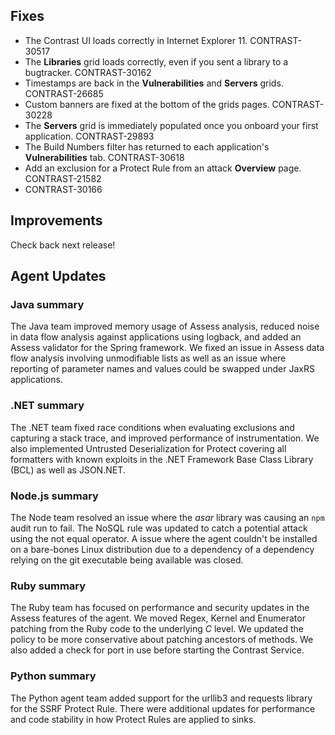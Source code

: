 <!--
title: "Contrast 3.6.1 - February 2019"
description: "Contrast 3.6.1 February 2019"
tags: "3.6.1 February Release Notes"
-->


## Fixes

* The Contrast UI loads correctly in Internet Explorer 11. CONTRAST-30517
* The **Libraries** grid loads correctly, even if you sent a library to a bugtracker. CONTRAST-30162
* Timestamps are back in the **Vulnerabilities** and **Servers** grids. CONTRAST-26685
* Custom banners are fixed at the bottom of the grids pages. CONTRAST-30228
* The **Servers** grid is immediately populated once you onboard your first application. CONTRAST-29893
* The Build Numbers filter has returned to each application's **Vulnerabilities** tab. CONTRAST-30618
* Add an exclusion for a Protect Rule from an attack **Overview** page. CONTRAST-21582
* CONTRAST-30166

## Improvements

Check back next release!

## Agent Updates

### Java summary 

The Java team improved memory usage of Assess analysis, reduced noise in data flow analysis against applications using logback, and added an Assess validator for the Spring framework. We fixed an issue in Assess data flow analysis involving unmodifiable lists as well as an issue where reporting of parameter names and values could be swapped under JaxRS applications. 

### .NET summary 

The .NET team fixed race conditions when evaluating exclusions and capturing a stack trace, and improved performance of instrumentation. We also implemented Untrusted Deserialization for Protect covering all formatters with known exploits in the .NET Framework Base Class Library (BCL) as well as JSON.NET.

### Node.js summary 

The Node team resolved an issue where the *asar* library was causing an `npm` audit run to fail. The NoSQL rule was updated to catch a potential attack using the not equal operator. A issue where the agent couldn't be installed on a bare-bones Linux distribution due to a dependency of a dependency relying on the git executable being available was closed.

### Ruby summary 

The Ruby team has focused on performance and security updates in the Assess features of the agent. We moved Regex, Kernel and Enumerator patching from the Ruby code to the underlying *C* level. We updated the policy to be more conservative about patching ancestors of methods. We also added a check for port in use before starting the Contrast Service.

### Python summary

The Python agent team added support for the urllib3 and requests library for the SSRF Protect Rule. There were additional updates for performance and code stability in how Protect Rules are applied to sinks.

